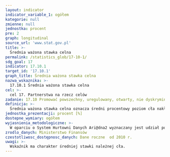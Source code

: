```yaml
---
layout: indicator
indicator_variable_1: ogółem
kategorie: null
zmienne: null
jednostka: procent
pre: 2
graph: longitudinal
source_url: 'www.stat.gov.pl'
title: >-
  Średnia ważona stawka celna
permalink: /statistics_glob/17-10-1/
sdg_goal: 17
indicator: 17.10.1
target_id: '17.10.1'
graph_title: Średnia ważona stawka celna
nazwa_wskaznika: >-
  17.10.1 Średnia ważona stawka celna
cel: >-
  cel 17. Partnerstwa na rzecz celów
zadanie: 17.10 Promować powszechny, uregulowany, otwarty, nie dyskryminujący i sprawiedliwy wielostronny system handlowy w ramach Światowej Organizacji Handlu, w tym z wykorzystaniem rezultatów negocjacji Agendy Rozwoju z Doha (Doha Development Agenda)
definicja: >-
  Średnia ważona stawka celna oznacza średni procentowy poziom cła nakładanego przez państwo na towary w związku z ich wywozem i przywozem, dokonywanym przez granice celne państwa, a także ich tranzytem przez jego obszar celny.
jednostka_prezentacji: procent [%]
dostepne_wymiary: ogółem
wyjasnienia_metodologiczne: >-
  W oparciu o System Hurtowni Danych Ari@dna2 wyznaczany jest udział pobranych należnośi celnych (łączna wartość w PLN) w łącznej statystycznej wartości celnej, stanowiącej podstawę do naliczenia.Wartość statystyczną oblicza się: w przypadku sprzedaży - na podstawie wartości towarów z faktury, w pozostałych przypadkach (innych niż transakcje kupna/sprzedaży) - na podstawie wartości, która byłaby zafakturowana. Wartość statystyczna w wywozie to wartość towarów w miejscu i czasie, w którym towary opuszczają terytorium statystyczne Polski. Wartość statystyczna uwzględnia dodatkowe koszty (np. koszty transportu, ubezpieczenia transportowego), dotyczące tej części przewozu, która odbywa się na obszarze statystycznym Polski.Wartość statystyczna w przywozie to wartość towarów w chwili i miejscu wprowadzenia ich na polskie terytorium statystyczne. Wartość statystyczna uwzględnia dodatkowe koszty (np. koszty transportu, ubezpieczenia transportowego) dotyczące tej części przewozu, która odbywa się poza obszarem statystycznym Polski.
zrodlo_danych: Ministerstwo Finansów
czestotliwosc_dostępnosc_danych: Dane roczne  od 2010 r.
uwagi: >-
  Wskaźnik ma charakter średniej stawki należnej cła.
---
```

